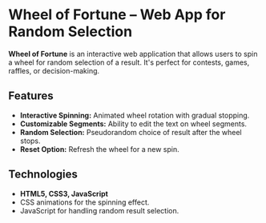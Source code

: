 # Wheel of Fortune – Web App for Random Selection

**Wheel of Fortune** is an interactive web application that allows users to spin a wheel for random selection of a result. It's perfect for contests, games, raffles, or decision-making.

## Features
- **Interactive Spinning:** Animated wheel rotation with gradual stopping.  
- **Customizable Segments:** Ability to edit the text on wheel segments.  
- **Random Selection:** Pseudorandom choice of result after the wheel stops.  
- **Reset Option:** Refresh the wheel for a new spin.  

## Technologies
- **HTML5, CSS3, JavaScript**  
- CSS animations for the spinning effect.  
- JavaScript for handling random result selection.  
